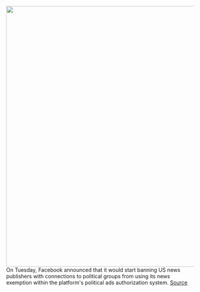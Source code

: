 <img src='https://cdn.vox-cdn.com/thumbor/wHJ_FTUWwRUFRAlRcOJKZaACaAI=/0x0:2040x1360/1200x800/filters:focal(857x517:1183x843)/cdn.vox-cdn.com/uploads/chorus_image/image/67188072/acastro_180720_1777_facebook_0001.0.jpg' width='700px' /><br/>
On Tuesday, Facebook announced that it would start banning US news publishers with connections to political groups from using its news exemption within the platform's political ads authorization system.
<a href='https://www.theverge.com/2020/8/11/21363480/facebook-restricts-news-outlets-political-groups-ties-connections'> Source <a/>